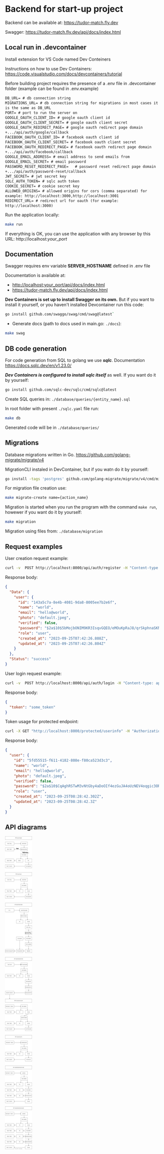 # Backend for start-up project

Backend can be available at: <https://tudor-match.fly.dev>

Swagger: <https://tudor-match.fly.dev/api/docs/index.html>

## Local run in .devcontainer 

Install extension for VS Code named Dev Conteiners

Instructions on how to use Dev Containers:
<https://code.visualstudio.com/docs/devcontainers/tutorial>


Before building project requires the presence of a .env file in .devcontainer folder (example can be found in .env.example)

```env
DB_URL= # db connection string
MIGRATIONS_URL= # db connection string for migrations in most cases it is the same as DB_URL
PORT= # port to run the server on
GOOGLE_OAUTH_CLIENT_ID= # google oauth client id
GOOGLE_OAUTH_CLIENT_SECRET= # google oauth client secret
GOOGLE_OAUTH_REDIRECT_PAGE= # google oauth redirect page domain +.../api/auth/google/callback                                   
FACEBOOK_OAUTH_CLIENT_ID= # facebook oauth client id
FACEBOOK_OAUTH_CLIENT_SECRET= # facebook oauth client secret
FACEBOOK_OAUTH_REDIRECT_PAGE= # facebook oauth redirect page domain +.../api/auth/facebook/callback
GOOGLE_EMAIL_ADDRESS= # email address to send emails from
GOOGLE_EMAIL_SECRET= # email password
PASSWORD_RESET_REDIRECT_PAGE=   # password reset redirect page domain +.../api/auth/password-reset/callback
JWT_SECRET= # jwt secret key
SQLC_AUTH_TOKEN= # sqlc auth token
COOKIE_SECRET= # cookie secret key
ALLOWED_ORIGINS= # allowed origins for cors (comma separated) for example: http://localhost:3000,http://localhost:3001
REDIRECT_URL= # redirect url for oauth (for example: http://localhost:3000)
```

Run the application locally:
```bash
make run
```

If everything is OK, you can use the application with any browser by this URL: http://localhost:_your_port_

## Documentation

Swagger requires env variable **SERVER_HOSTNAME** defined in .env file

Documentation is available at:

- <http://localhost:your_port/api/docs/index.html>
-  <https://tudor-match.fly.dev/api/docs/index.html>

 
**Dev Containers is set up to install Swagger on its own.**
But if you want to install it yourself, or you haven't installed Devcontainer run this code:
```bash
go install github.com/swaggo/swag/cmd/swag@latest`
```

- Generate docs (path to docs used in main.go: `./docs`): 
```bash
make swag
```
## DB code generation

For code generation from SQL to golang we use ***sqlc***. Documentation https://docs.sqlc.dev/en/v1.23.0/

***Dev Containers is configured to install sqlc itself*** as well.
If you want do it by yourself:
```bash
go install github.com/sqlc-dev/sqlc/cmd/sqlc@latest
```

Create SQL queries in: `./database/queries/{entity_name}.sql`

In root folder with present `./sqlc.yaml` file run:
```bash
make db
```
Generated code will be in `./database/queries/`

## Migrations

Database migrations written in Go. https://github.com/golang-migrate/migrate/v4

MigrationCLI instaled in DevContainer, but if you watn do it by yourself:

```bash
go install -tags 'postgres' github.com/golang-migrate/migrate/v4/cmd/migrate@latest
```

For migration file creation use:
```bash
make migrate-create name={action_name}
```

Migration is started when you run the program with the command `make run`, howewer if you want do it by yourself:
```bash
make migration
```

Migration using files from: ``./database/migration``

## Request examples

User creation request example:

```bash
curl -v  POST http://localhost:8000/api/auth/register -H "Content-type: application/json" -d '{"email": "hello@world", "name":"world", "password":"hello"}'
```

Response body:

```json
{
  "Data": {
    "user": {
      "id": "143a5c7a-8e4b-4081-9da8-8005ee7b2e6f",
      "name": "world",
      "email": "hello@world",
      "photo": "default.jpeg",
      "verified": false,
      "password": "$2a$10$5bMojbONIM9KR3IsqvGQEO/eMOuKpRaJ8/qrSkphnaSKNkJeXbkw2",
      "role": "user",
      "created_at": "2023-09-25T07:42:26.808Z",
      "updated_at": "2023-09-25T07:42:26.804Z"
    }
  },
  "Status": "success"
}
```

User login request example:

```bash
curl -v  POST http://localhost:8000/api/auth/login -H "Content-type: application/json" -d '{"email": "hello@world", "password":"hello"}'
```

Response body:

```json
{
  "token": "some_token"
}
```

Token usage for protected endpoint:

```bash
curl -X GET "http://localhost:8000/protected/userinfo" -H "Authorization: Bearer <token generated by login endpoint>"
```

Response body:

```json
{
  "user": {
    "id": "5fd55515-f611-4182-808e-f80ca523d3c3",
    "name": "world",
    "email": "hello@world",
    "photo": "default.jpeg",
    "verified": false,
    "password": "$2a$10$CqAghRSTwM3vNtGby4aDoOIf4ezGuJA4oUzNEV4oqgic3ORN9.RM2",
    "role": "user",
    "created_at": "2023-09-25T08:28:42.302Z",
    "updated_at": "2023-09-25T08:28:42.3Z"
  }
}
```

## API diagrams

![API Diagram](./api.drawio.svg)
